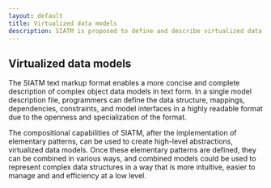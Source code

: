 ```yaml
---
layout: default
title: Virtualized data models
description: SIATM is proposed to define and describe virtualized data models
---
```


## Virtualized data models

The SIATM text markup format enables a more concise and complete description of complex object data models in text form.
In a single model description file, programmers can define the data structure, mappings, dependencies, constraints, and model interfaces in a highly readable format due to the openness and specialization of the format.

The compositional capabilities of SIATM, after the implementation of elementary patterns, can be used to create high-level abstractions, virtualized data models.
Once these elementary patterns are defined, they can be combined in various ways, and combined models could be used to represent complex data structures in a way that is more intuitive, easier to manage and and efficiency at a low level.

